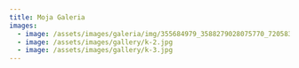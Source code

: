```yaml
---
title: Moja Galeria
images:
  - image: /assets/images/galeria/img/355684979_3588279028075770_7205833789838902030_n.jpg
  - image: /assets/images/gallery/k-2.jpg
  - image: /assets/images/gallery/k-3.jpg
---
```

